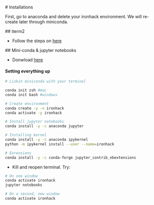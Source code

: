 # Installations

First, go to anaconda and delete your ironhack environment. We will re-create later through miniconda.

## iterm2

- Follow the steps on [here](https://medium.com/ayuth/iterm2-zsh-oh-my-zsh-the-most-power-full-of-terminal-on-macos-bdb2823fb04c)

## Mini-conda & jupyter notebooks

- Donwload [here](https://docs.conda.io/en/latest/miniconda.html)

#### Setting everything up

```bash
# Linkin miniconda with your terminal

conda init zsh #mac
conda init bash #windows

# Create environment
conda create -y -n ironhack
conda activate -y ironhack

# Install jupyter notebooks
conda install -y -c anaconda jupyter

# Installing kernel
conda install -y -c anaconda ipykernel
python -m ipykernel install --user --name=ironhack

# Exrensions
conda install -y -c conda-forge jupyter_contrib_nbextensions
```

- Kill and reopen terminal. Try:

```bash
# On one window
conda activate ironhack
jupyter notebooks
```

```bash
# On a second, new window
conda activate ironhack
```
